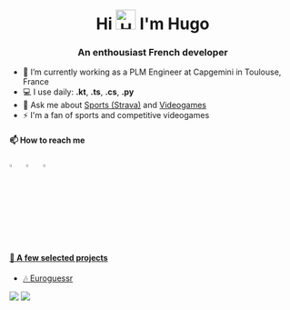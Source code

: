 <h1 align="center">Hi <img src="https://github.com/Hugo-CASTELL/Hugo-CASTELL/assets/100218176/a4f9fcef-bee4-4acb-8103-d146da8b3835" width="35px" alt="Hand waving"> I'm Hugo</h1>

<h3 align="center">An enthousiast French developer</h3>

- 🔭 I’m currently working as a PLM Engineer at Capgemini in Toulouse, France 
- 💻 I use daily: **.kt**, **.ts**, **.cs**, **.py**
- 💬 Ask me about [Sports (Strava)](https://strava.app.link/ekLAiXo53Nb) and [Videogames](https://steamcommunity.com/id/nuanz/)
- ⚡ I'm a fan of sports and competitive videogames

#### 📫 How to reach me

[<img src="https://img.icons8.com/?size=256&id=ClbD5JTFM7FA&format=png" width="3.5%"/>](https://twitter.com/4_dashes)  &nbsp; [<img src="https://img.icons8.com/color/48/000000/linkedin.png" width="3.5%"/>](https://www.linkedin.com/in/hugo-castell/)  &nbsp; <a href="mailto:hugo.castell@outlook.fr"> <img src="https://img.icons8.com/fluent/48/000000/gmail.png" width="3.5%"/>

#### 👾 A few selected projects 

- 🎶 [Euroguessr](https://github.com/EuroguessrTeam/Euroguessr)

![](https://komarev.com/ghpvc/?username=Hugo-CASTELL&label=Visits&style=for-the-badge) ![](https://img.shields.io/badge/%20NeoVim%20Typer%20-%2357A143.svg?&style=for-the-badge&logo=neovim&logoColor=white&color=blue)
